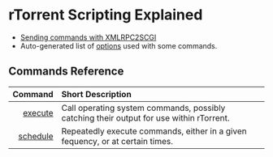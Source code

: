 # rTorrent Scripting Explained

 * [Sending commands with XMLRPC2SCGI](https://github.com/rakshasa/rtorrent/wiki/RPC-Utility-XMLRPC2SCGI)
 * Auto-generated list of [options](https://github.com/rakshasa/rtorrent/wiki/RPC-Option-Strings) used with some commands.


## Commands Reference

Command | Short Description
---: | :---
[execute](https://github.com/rakshasa/rtorrent/wiki/COMMAND-Execute) | Call operating system commands, possibly catching their output for use within rTorrent.
[schedule](https://github.com/rakshasa/rtorrent/wiki/COMMAND-Scheduling) | Repeatedly execute commands, either in a given fequency, or at certain times.